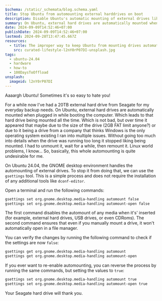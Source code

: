 ```yaml
---
$schema: /static/_schemata/blog.schema.yaml
title: Stop Ubuntu from automounting external harddrives on boot
description: Disable Ubuntu's automatic mounting of external drives like Seagate to prevent issues. Use `gsettings` commands to manage automount settings via the terminal.
summary: On Ubuntu, external hard drives are automatically mounted when plugged in while booting the computer. Which leads to that hard drive being mounted all the time.
date: 2024-09-09T14:52:46+07:00
publishDate: 2024-09-09T14:52:46+07:00
lastmod: 2024-09-28T13:47:45.667Z
resources:
  - title: The improper way to keep Ubuntu from mounting drives automatically
    src: curated-lifestyle-l2nY0rP07DI-unsplash.jpg
tags:
  - ubuntu-24.04
  - hardware
  - how-to
  - 100DaysToOffload
unsplash:
  imageid: l2nY0rP07DI
---
```


Aaaargh Ubuntu! Sometimes it's so easy to hate you!

For a while now I've had a 20TB external hard drive from Seagate for my everyday backup needs. On Ubuntu, external hard drives are automatically mounted when plugged in while booting the computer. Which leads to that hard drive being mounted all the time. Which is not bad, but over time it appeared that maybe due to the size of the drive (2GB FAT limit anyone?) or due to it being a drive from a company that thinks Windows is the only operating system existing I ran into multiple issues. Without going too much into details when the drive was running too long it stopped liking being mounted. I had to unmount it, wait for a while, then remount it. Linux world problems, I know… So, basically, this whole automounting is quite undesirable for me.

On Ubuntu 24.04, the GNOME desktop environment handles the automounting of external drives. To stop it from doing that, we can use the `gsettings` tool. This is a simple process and does not require the installation of any additional tools like `dconf-editor`.

Open a terminal and run the following commands:

```bash
gsettings set org.gnome.desktop.media-handling automount false
gsettings set org.gnome.desktop.media-handling automount-open false
```

The first command disables the automount of any media when it's' inserted (for example, external hard drives, USB drives, or even CDRoms). The second command ensures that even if you manually mount a drive, it won't automatically open in a file manager.

You can verify the changes by running the following command to check if the settings are now `false`:

```bash
gsettings get org.gnome.desktop.media-handling automount
gsettings get org.gnome.desktop.media-handling automount-open
```

If you ever want to re-enable automounting, you can reverse the process by running the same commands, but setting the values to `true`:

```bash
gsettings set org.gnome.desktop.media-handling automount true
gsettings set org.gnome.desktop.media-handling automount-open true
```

Your Seagate hard drive will thank you.
